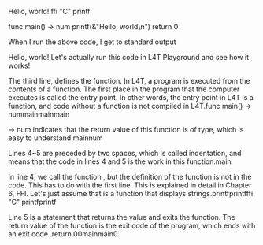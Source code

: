 Hello, world!
ffi "C" printf

func main() -> num
printf(&"Hello, world\n")
return 0

When I run the above code, I get to standard output

Hello, world!
Let's actually run this code in L4T Playground and see how it works!

The third line, defines the function. In L4T, a program is executed from the contents of a function. The first place in the program that the computer executes is called the entry point. In other words, the entry point in L4T is a function, and code without a function is not compiled in L4T.func main() -> nummainmainmain

-> num indicates that the return value of this function is of type, which is easy to understand!mainnum

Lines 4~5 are preceded by two spaces, which is called indentation, and means that the code in lines 4 and 5 is the work in this function.main

In line 4, we call the function , but the definition of the function is not in the code. This has to do with the first line. This is explained in detail in Chapter 6, FFI. Let's just assume that is a function that displays strings.printfprintfffi "C" printfprintf

Line 5 is a statement that returns the value and exits the function. The return value of the function is the exit code of the program, which ends with an exit code .return 00mainmain0
